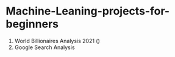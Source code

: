 # Machine-Leaning-projects-for-beginners
1. World Billionaires Analysis 2021 ()
2. Google Search Analysis
